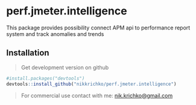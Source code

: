 # perf.jmeter.intelligence
This package provides possibility connect APM api to performance report system and track anomalies and trends

## Installation

> Get development version on github

``` r
#install.packages("devtools")
devtools::install_github("nikkrichko/perf.jmeter.intelligence")
```



> For commercial use contact with me: nik.krichko@gmail.com
